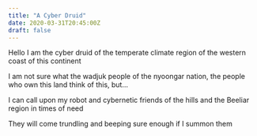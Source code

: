 ```yaml
---
title: "A Cyber Druid"
date: 2020-03-31T20:45:00Z
draft: false
---
```


Hello I am the cyber druid of the temperate climate region of the western coast 
of this continent

I am not sure what the wadjuk people of the nyoongar nation, the people who own 
this land think of this, but...

I can call upon my robot and cybernetic friends of the hills and the Beeliar 
region in times of need

They will come trundling and beeping sure enough if I summon them
